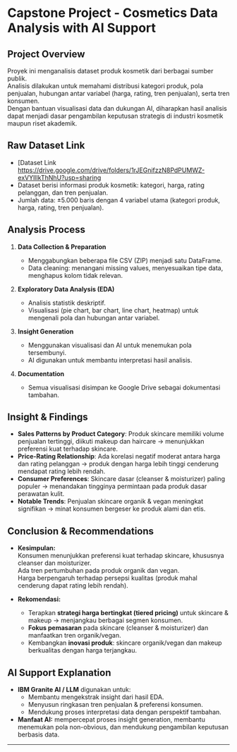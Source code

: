 # Capstone Project - Cosmetics Data Analysis with AI Support

## Project Overview
Proyek ini menganalisis dataset produk kosmetik dari berbagai sumber publik.  
Analisis dilakukan untuk memahami distribusi kategori produk, pola penjualan, hubungan antar variabel (harga, rating, tren penjualan), serta tren konsumen.  
Dengan bantuan visualisasi data dan dukungan AI, diharapkan hasil analisis dapat menjadi dasar pengambilan keputusan strategis di industri kosmetik maupun riset akademik.

## Raw Dataset Link
- [Dataset Link https://drive.google.com/drive/folders/1rJEGnifzzN8PdPUMWZ-exVYllIkThNhU?usp=sharing
- Dataset berisi informasi produk kosmetik: kategori, harga, rating pelanggan, dan tren penjualan.  
- Jumlah data: ±5.000 baris dengan 4 variabel utama (kategori produk, harga, rating, tren penjualan).

## Analysis Process
1. **Data Collection & Preparation**  
   - Menggabungkan beberapa file CSV (ZIP) menjadi satu DataFrame.  
   - Data cleaning: menangani missing values, menyesuaikan tipe data, menghapus kolom tidak relevan.  

2. **Exploratory Data Analysis (EDA)**  
   - Analisis statistik deskriptif.  
   - Visualisasi (pie chart, bar chart, line chart, heatmap) untuk mengenali pola dan hubungan antar variabel.  

3. **Insight Generation**  
   - Menggunakan visualisasi dan AI untuk menemukan pola tersembunyi.  
   - AI digunakan untuk membantu interpretasi hasil analisis.  

4. **Documentation**  
   - Semua visualisasi disimpan ke Google Drive sebagai dokumentasi tambahan.  

## Insight & Findings
- **Sales Patterns by Product Category**: Produk skincare memiliki volume penjualan tertinggi, diikuti makeup dan haircare → menunjukkan preferensi kuat terhadap skincare.  
- **Price-Rating Relationship**: Ada korelasi negatif moderat antara harga dan rating pelanggan → produk dengan harga lebih tinggi cenderung mendapat rating lebih rendah.  
- **Consumer Preferences**: Skincare dasar (cleanser & moisturizer) paling populer → menandakan tingginya permintaan pada produk dasar perawatan kulit.  
- **Notable Trends**: Penjualan skincare organik & vegan meningkat signifikan → minat konsumen bergeser ke produk alami dan etis.  

## Conclusion & Recommendations
- **Kesimpulan:**  
  Konsumen menunjukkan preferensi kuat terhadap skincare, khususnya cleanser dan moisturizer.  
  Ada tren pertumbuhan pada produk organik dan vegan.  
  Harga berpengaruh terhadap persepsi kualitas (produk mahal cenderung dapat rating lebih rendah).  

- **Rekomendasi:**  
  - Terapkan **strategi harga bertingkat (tiered pricing)** untuk skincare & makeup → menjangkau berbagai segmen konsumen.  
  - **Fokus pemasaran** pada skincare (cleanser & moisturizer) dan manfaatkan tren organik/vegan.  
  - Kembangkan **inovasi produk**: skincare organik/vegan dan makeup berkualitas dengan harga terjangkau.  

## AI Support Explanation
- **IBM Granite AI / LLM** digunakan untuk:  
  - Membantu mengekstrak insight dari hasil EDA.  
  - Menyusun ringkasan tren penjualan & preferensi konsumen.  
  - Mendukung proses interpretasi data dengan perspektif tambahan.  
- **Manfaat AI:** mempercepat proses insight generation, membantu menemukan pola non-obvious, dan mendukung pengambilan keputusan berbasis data.  

---



